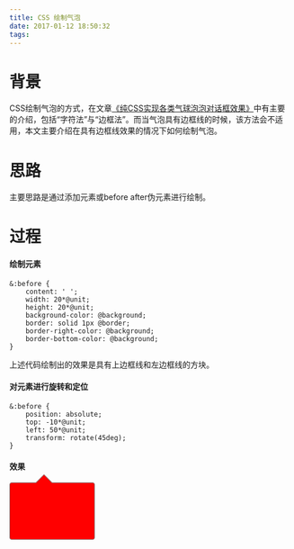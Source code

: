 ```yaml
---
title: CSS 绘制气泡
date: 2017-01-12 18:50:32
tags:
---
```

# 背景
CSS绘制气泡的方式，在文章[《纯CSS实现各类气球泡泡对话框效果》](http://www.zhangxinxu.com/wordpress/2010/03/%E7%BA%AFcss%E5%AE%9E%E7%8E%B0%E5%90%84%E7%B1%BB%E6%B0%94%E7%90%83%E6%B3%A1%E6%B3%A1%E5%AF%B9%E8%AF%9D%E6%A1%86%E6%95%88%E6%9E%9C/)中有主要的介绍，包括“字符法”与“边框法”。而当气泡具有边框线的时候，该方法会不适用，本文主要介绍在具有边框线效果的情况下如何绘制气泡。
# 思路
主要思路是通过添加元素或before after伪元素进行绘制。

# 过程

#### 绘制元素

```
&:before {
	content: ' ';
    width: 20*@unit;
    height: 20*@unit;
    background-color: @background;
    border: solid 1px @border;
    border-right-color: @background;
    border-bottom-color: @background;
}
```
 上述代码绘制出的效果是具有上边框线和左边框线的方块。

#### 对元素进行旋转和定位

```
&:before {
	position: absolute;
	top: -10*@unit;
    left: 50*@unit;
    transform: rotate(45deg);
}
```
#### 效果

<div id="bubble"></div>

<style type="text/css">
#bubble {
    position: relative;
	width: 150px;
	height: 100px;
    border: 1px solid gray;
    border-radius: 4px;
    background-color: red;
}
#bubble:before {
    content: ' ';
    position: absolute;
    width: 20px;
    height: 20px;
    top: -11px;
    left: 50px;
    background-color: red;
    border: solid 1px gray;
    border-right-style: none;
    border-bottom-style: none;
    transform: rotate(45deg);
}
</style>
                
